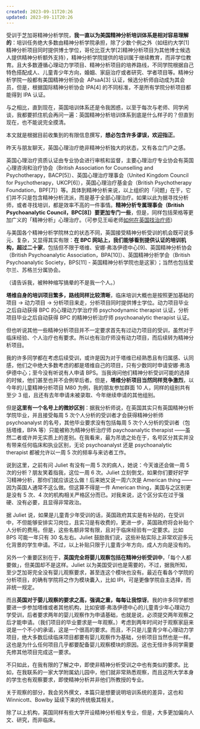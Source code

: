 ```yaml
---
created: 2023-09-11T20:26
updated: 2023-09-11T20:26
---
```

受训于芝加哥精神分析学院，**我一直以为美国精神分析培训体系是相对容易理解的**：培训任务绝大多数由精神分析学院承担，除了少数个例之外（如纽约大学[1]精神分析项目同时提供博士学位，哥伦比亚大学[2]精神分析项目为其他博士候选人提供精神分析额外支持），精神分析学院提供的培训属于继续教育，而非学位教育。且大多数遵循心理动力学项目、精神分析项目的培养路线，不同学院根据自己特色搭配成人、儿童青少年方向，婚姻、家庭治疗或者研究、学者项目等。精神分析学院一般都有美国精神分析协会  APsaA[3] 认证，候选分析师自动成为其会员，但是，根据国际精神分析协会 IPA[4] 的不同标准，不是所有学院分析项目都能得到 IPA 认证。

与之相比，直到现在，英国培训体系还是令我困惑，以至于每次与老师、同学闲谈，我都要抓住机会再问一遍：英国精神分析培训体系到底是什么样子的？但直到现在，也不能说完全摸清。

本文就是根据目前收集到的有限信息撰写，**想必包含许多谬误，欢迎指正**。

昨天与朋友聊天，英国心理治疗绝非精神分析独大的状态，又有各立门户之感。

英国心理治疗资质认证由专业协会进行审核和监督，主要心理治疗专业协会有英国心理咨询和治疗协会（British Association for Counselling and Psychotherapy，BACP[5]）、英国心理治疗理事会（United Kingdom Council for Psychotherapy，UKCP[6]），英国心理治疗基金会（British Psychotherapy Foundation，BPF[7]）等。具体到精神分析来说，以上组织的「问题」在于，它们并不只是包含精神分析流派，而是基于全部心理治疗。如果以此为据寻找分析师，或者寻找培训，都是效率不高的一件事情。**精神分析专属理事会（British Psychoanalytic Council，BPC[8]）要更加专门一些**，但是，同样包括荣格等更加广义的「精神分析」心理治疗。（可参见王峘老师[如何在英国找治疗师](https://mp.weixin.qq.com/s?__biz=MzI5Njk4MjA2MA==&mid=2247483726&idx=1&sn=682fb8c3dd14839895312dbbd18318a8&scene=21#wechat_redirect "如何在英国找治疗师")）

与美国各个精神分析学院林立的状态不同，英国接受精神分析受训的机会既可说多元、复杂，又显得其实有限：**在 BPC 网站上，我们能够看到提供认证的培训机构，超过二十家**，包括但不限于塔维、安娜·弗洛伊德中心[9]、英国精神分析协会（British Psychoanalytic Association，BPA[10]）、英国精神分析学会（British Psychoanalytic Society，BPS[11] - 英国精神分析学院也是这家）；当然也包括爱尔兰、苏格兰分属协会。

（请告诉我，被种种缩写搞晕的不是我一个人。）

**塔维自身的培训项目繁多，路线同样比较清晰**，临床培训大概也是按照更加基础的项目 -> 动力项目 -> 分析项目来走，分析项目同时提供博士学位。动力项目毕业之后自动获得 BPC 的心理动力学治疗师 psychodynamic therapist 认证，分析项目毕业之后自动获得 BPC 的精神分析治疗师 psychoanalytic therapist 认证。

但也听说其他一些精神分析项目并不一定要求首先有过动力项目的受训，虽然对于临床经验、个人治疗也有要求。所以也有治疗师没有动力项目，而后续转为精神分析项目。

我的许多同学都在考虑后续受训，或许是因为对于塔维已经熟悉且有归属感、认同感，他们之中绝大多数考虑的都是塔维自己的项目，只有少数同时申请安娜·弗洛伊德中心；至今没有听说有人申请 BPS。当我询问他们精神分析受训可能的选择的时候，他们甚至也并不会例举后者。但是，**塔维分析项目当然同样竞争激烈**，以今年的儿童精神分析项目 M80 为例，我的朋友参加群面 10 人，同样的组别共有至少 3 组，且还有去年申请未被录取、今年继续申请的其他组别。

但是**这里有一个名号上的微妙区别**：据我分析师说，在英国其实只有英国精神分析学院毕业，并且接受每周 5 次个人分析的受训者才会获得精神分析师 psychoanalyst 的名号，其他毕业要求没有包括每周 5 次个人分析的受训者（包括塔维，BPA 等）只能被称为精神分析治疗师 paychoanalytic therapist ——虽然二者或许并无实质上的差别。在我看来，最为吊诡之处在于，名号区分其实并没有带来任何临床和执业区别，无论 psychoanalyst 还是 psychoanalytic therapist 都被允许以一周 5 次的频率与来访者工作。

说到这里，之前有问 Juliet 有没有一周 5 次的病人，她说：今天谁还会做一周 5 次的分析？朋友笑着指我，这位一周 6 次。Juliet 立刻倒戈，如果你们要好好学习精神分析，那你们就应该这么做！后来她又说一周六次是 American thing ——因为英国人通常不这么做。但这算不得是一件 American thing，美国与之区别更是没有 5 次、4 次的机构相关严格区分而已。对我来说，这个区分实在过于强硬、没有必要，且显得非常政治。

据 Juliet 说，如果是儿童青少年受训的话，英国政府其实是有补贴的，在受训中，不但能够安排实习岗位，且实习是有收费的，更进一步，英国政府将会补贴个人分析的费用。但是，这些名额非常有限，且对于临床经验有一定要求。比如 BPS 可能一年只有 30 名左右。Juliet 鼓励我们说，这些补贴实际上非常欢迎多元化背景的学生申请。不过，以上补贴只限于儿童青少年方向，成人方向是没有的。

另外一个重要区别在于，**英国完全将婴儿观察包括在精神分析受训中**，「每个人都要做」，但美国却不是这样。Juliet 以为美国受训也是需要的，不过，据我所知，至少芝加哥完全没有婴儿观察要求，甚至连这个模块也没有。最近在看各个学院的分析项目，的确有学院将之作为模块囊入，比如 IPI，可是更像学院自主选择，而非统一规定。

而且**英国对于婴儿观察的要求之高，强调之重，每每让我惊讶**。我的许多同学都想要进一步参加塔维或者其他机构，比如安娜·弗洛伊德中心的儿童青少年心理动力学受训，后者要求两年的婴儿观察作为申请基础，也就是说，必须提交两年观察之后才能申请。（我们项目的毕业要求是一年观察。）考虑到两年时间对于观察家庭来说是一个不小的承诺，这是一个很高的要求。而且，不只是儿童青少年心理动力学项目，绝大多数后续临床项目都要有婴儿观察作为基础，分析项目当然也是一样。这也是为什么任何项目几乎都要配备婴儿观察模块的原因。这也无怪许多同学需要先修其他项目完成这一要求。

不只如此，在我有限的了解之中，即使非精神分析受训之中也有类似的要求。比如，在我联系的一家大学附属幼儿园中，他们就非常熟悉观察，而且这所大学本身的学生也有观察要求，即使精神分析并非他们所教授的专业。

关于观察的部分，我会另外撰文，本篇只是想要说明培训系统的差异，这也和 Winnicott、Bowlby 延续下来的传统极其相关。

除了以上机构，英国同样有些大学开设精神分析相关专业，但是，大多更加偏向人文、研究，而非临床。